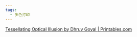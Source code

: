 ```yaml
---
tags:
  - 多色打印
---
```


[Tessellating Optical Illusion by Dhruv Goyal | Printables.com](https://www.printables.com/model/355879-tessellating-optical-illusion)



